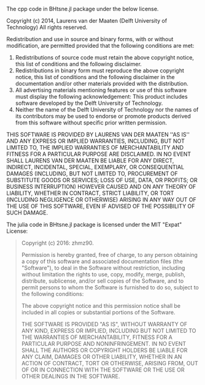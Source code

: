 
The cpp code in BHtsne.jl package under the below license.

  Copyright (c) 2014, Laurens van der Maaten (Delft University of Technology)
  All rights reserved.
 
  Redistribution and use in source and binary forms, with or without
  modification, are permitted provided that the following conditions are met:
  1. Redistributions of source code must retain the above copyright
     notice, this list of conditions and the following disclaimer.
  2. Redistributions in binary form must reproduce the above copyright
     notice, this list of conditions and the following disclaimer in the
     documentation and/or other materials provided with the distribution.
  3. All advertising materials mentioning features or use of this software
     must display the following acknowledgement:
     This product includes software developed by the Delft University of Technology.
  4. Neither the name of the Delft University of Technology nor the names of 
     its contributors may be used to endorse or promote products derived from 
     this software without specific prior written permission.
 
  THIS SOFTWARE IS PROVIDED BY LAURENS VAN DER MAATEN ''AS IS'' AND ANY EXPRESS
  OR IMPLIED WARRANTIES, INCLUDING, BUT NOT LIMITED TO, THE IMPLIED WARRANTIES 
  OF MERCHANTABILITY AND FITNESS FOR A PARTICULAR PURPOSE ARE DISCLAIMED. IN NO 
  EVENT SHALL LAURENS VAN DER MAATEN BE LIABLE FOR ANY DIRECT, INDIRECT, INCIDENTAL, 
  SPECIAL, EXEMPLARY, OR CONSEQUENTIAL DAMAGES (INCLUDING, BUT NOT LIMITED TO, 
  PROCUREMENT OF SUBSTITUTE GOODS OR SERVICES; LOSS OF USE, DATA, OR PROFITS; OR 
  BUSINESS INTERRUPTION) HOWEVER CAUSED AND ON ANY THEORY OF LIABILITY, WHETHER IN 
  CONTRACT, STRICT LIABILITY, OR TORT (INCLUDING NEGLIGENCE OR OTHERWISE) ARISING 
  IN ANY WAY OUT OF THE USE OF THIS SOFTWARE, EVEN IF ADVISED OF THE POSSIBILITY 
  OF SUCH DAMAGE.

The julia code in BHtsne.jl package is licensed under the MIT "Expat" License:

> Copyright (c) 2016: zhmz90.
> 
> Permission is hereby granted, free of charge, to any person obtaining a copy
> of this software and associated documentation files (the "Software"), to deal
> in the Software without restriction, including without limitation the rights
> to use, copy, modify, merge, publish, distribute, sublicense, and/or sell
> copies of the Software, and to permit persons to whom the Software is
> furnished to do so, subject to the following conditions:
> 
> The above copyright notice and this permission notice shall be included in all
> copies or substantial portions of the Software.
> 
> THE SOFTWARE IS PROVIDED "AS IS", WITHOUT WARRANTY OF ANY KIND, EXPRESS OR
> IMPLIED, INCLUDING BUT NOT LIMITED TO THE WARRANTIES OF MERCHANTABILITY,
> FITNESS FOR A PARTICULAR PURPOSE AND NONINFRINGEMENT. IN NO EVENT SHALL THE
> AUTHORS OR COPYRIGHT HOLDERS BE LIABLE FOR ANY CLAIM, DAMAGES OR OTHER
> LIABILITY, WHETHER IN AN ACTION OF CONTRACT, TORT OR OTHERWISE, ARISING FROM,
> OUT OF OR IN CONNECTION WITH THE SOFTWARE OR THE USE OR OTHER DEALINGS IN THE
> SOFTWARE.
> 

